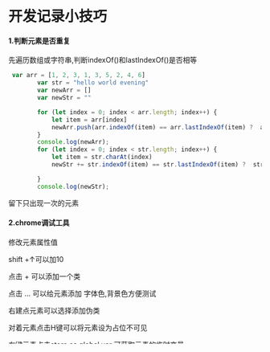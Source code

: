 # 开发记录小技巧

#### 1.判断元素是否重复

先遍历数组或字符串,判断indexOf()和lastIndexOf()是否相等

```js
 var arr = [1, 2, 3, 1, 3, 5, 2, 4, 6]
        var str = "hello world evening"
        var newArr = []
        var newStr = ""

        for (let index = 0; index < arr.length; index++) {
            let item = arr[index]
            newArr.push(arr.indexOf(item) == arr.lastIndexOf(item) ?  arr[index]: "")
        }
        console.log(newArr);
        for (let index = 0; index < str.length; index++) {
            let item = str.charAt(index)
            newStr += str.indexOf(item) == str.lastIndexOf(item) ?  str.charAt(index):""

        }
        console.log(newStr);
```

留下只出现一次的元素

#### 2.chrome调试工具

修改元素属性值

shift +↑可以加10

点击 + 可以添加一个类

点击 ... 可以给元素添加 字体色,背景色方便测试

右建点元素可以选择添加伪类

对着元素点击H键可以将元素设为占位不可见

右键元素点击store as global var 可获取元素的临时变量

断点调试,在Source栏里选择对应的js文件,在对应函数处加断点,使用step进行测试

#### 3.开发规范

基本类型数据直接赋值

引用类型传递引用地址

幂运算 2**10

#### 4.float导致的不占位

可以在浮动元素下面加clear:both保持正常的占位

#### 5.外边距合并问题

两个相邻的盒子使用外边距时会出现外边距合并,即边距只取两者最大值

可以创建一个无边距的父级div

```html
<style>	
    .blue, .red-inner {
			  height: 50px;
			  margin: 10px 0;
			}
			
			.blue {
			  background: blue;
			}
			
			.red-outer {
			  overflow: hidden;
			  background: red;
			}
</style>
<div class="blue"></div>
			<div class="red-outer">
			  <div class="red-inner">red inner</div>
			</div>

```

#### 6.点击元素外的地方关闭该元素(单个元素好用)

点击任意地方都关闭该元素

```js
$(document).click(function(){
$("#target").hide();
});
```

target也属于document，点击target也会让自己隐藏，显然这不是想要的，这时候要阻止冒泡事件，即document的事件对target无效

```js
$("#target").click(function(e){
e.stopPropagation();
});
```

#### 7.绝对定位后,父级元素定义

元素在绝对定位后,寻找父级元素不再遵循原本的HTML结构即最近的上一级, 而是已经进行定位的最近元素,如果此时使用width:100%,也说按照定位的最近元素来继承

```css
	.grandfather {
			width: 300px;
			height: 18.75rem;
			background: pink;
			position: relative;
		}

		.father {
			width: 200px;
			height: 6.25rem;
			background: #00BFFF;
		}

		.son {
			width: 100%;
			/* width: 50px; */
			height: 3.125rem;
			background: red;
			position: absolute;
		}
```
<div class="grandfather">
			爷爷
			<div class="father">
				爸爸
				<div class="son">
					儿子
				</div>
			</div>
		</div>

此时爷爷div相对定位,儿子绝对定位,导致儿子的父级元素变成爷爷div此时的width:100% 变成300px

#### 8.不定高的元素过渡效果

```css
<style type="text/css">
			.outer {
				width: 1000px;
				margin: 0 auto;
			}
			.outer>li {
				float: left;
			}
			.outer>li:hover .inner {
				max-height: 300px;
			}
			.inner {
				overflow: hidden;
				max-height: 0;
				transition: all .5s;
			}
		</style>
```

```html
	<nav>
			<ul class="outer">
				<li>标题一
					<ul class="inner">
						<li>二级菜单1</li>
						<li>二级菜单2</li>
						<li>二级菜单3</li>
					</ul>
				</li>
				<li>标题一
					<ul class="inner">
						<li>二级菜单1</li>
						<li>二级菜单2</li>
						<li>二级菜单3</li>
					</ul>
				</li>
			</ul>
		</nav>
```

#### 9.锚点链接

用id索引

```html
 <a href="#link">点我跳转</a>
 <div id="link">跳转到这里</div>
```

#### 10.写静态网页总体思路（不断更新）

- 目前，网页主体是1200px宽，设置固定宽,加margin:0 auto 保障内容不折行
- 遇到导航栏，可以把li 设置float：left ，下面的部分可以使用clear：both ，让上面的部分占（不影响布局）
- 关于页面头部,尾部抽取,可以将公共的html代码复制加到js "document.writeln(  加到这 )",再用script标签引入到页面(目前只是静态,无法嵌入变量)

#### 11.导航栏文字间的细线

边框(适用于细线大于等于文字的高度)

```css
li:not(:first-child){
			border-left: 1px solid #000000;
		}
```
伪元素（）

```css
		li:not(:first-child)::before{
				content: "";
				width: 1px;
				height: auto;
				position: absolute;
				right: 0;
			}
```

span

```css
span {margin: 10px 6px 0px 6px;
    height: 16px;
    width: 0px;
    overflow: hidden;
    vertical-align: middle;
    border-right: 1px #e5e5e5 solid;}
```

直接键入“|”左右的元素用padding保持距离，也可以实现效果，颜色会继承父级的color属性